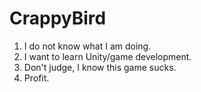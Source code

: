 # CrappyBird
1. I do not know what I am doing.
2. I want to learn Unity/game development.
3. Don't judge, I know this game sucks.
4. Profit.
